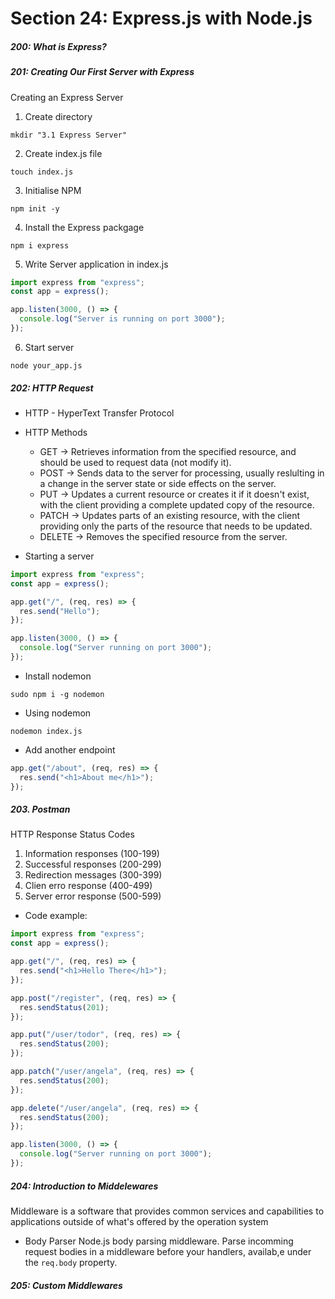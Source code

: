 <h1>Section 24: Express.js with Node.js</h1>

<h5>200: What is Express?</h5>

<h5>201: Creating Our First Server with Express  </h5>

Creating an Express Server

1. Create directory

```
mkdir "3.1 Express Server"
```

2. Create index.js file

```
touch index.js
```

3. Initialise NPM

```
npm init -y
```

4. Install the Express packgage

```
npm i express
```

5. Write Server application in index.js

```js
import express from "express";
const app = express();

app.listen(3000, () => {
  console.log("Server is running on port 3000");
});
```

6. Start server

```
node your_app.js
```

<h5>202: HTTP Request</h5>

- HTTP - HyperText Transfer Protocol

- HTTP Methods

  - GET -> Retrieves information from the specified resource, and should be used to request data (not modify it).
  - POST -> Sends data to the server for processing, usually reslulting in a change in the server state or side effects on the server.
  - PUT -> Updates a current resource or creates it if it doesn't exist, with the client providing a complete updated copy of the resource.
  - PATCH -> Updates parts of an existing resource, with the client providing only the parts of the resource that needs to be updated.
  - DELETE -> Removes the specified resource from the server.

- Starting a server

```js
import express from "express";
const app = express();

app.get("/", (req, res) => {
  res.send("Hello");
});

app.listen(3000, () => {
  console.log("Server running on port 3000");
});
```

- Install nodemon

```
sudo npm i -g nodemon
```

- Using nodemon

```
nodemon index.js
```

- Add another endpoint

```js
app.get("/about", (req, res) => {
  res.send("<h1>About me</h1>");
});
```

<h5>203. Postman</h5>

HTTP Response Status Codes

1. Information responses (100-199)
2. Successful responses (200-299)
3. Redirection messages (300-399)
4. Clien erro response (400-499)
5. Server error response (500-599)

- Code example:

```js
import express from "express";
const app = express();

app.get("/", (req, res) => {
  res.send("<h1>Hello There</h1>");
});

app.post("/register", (req, res) => {
  res.sendStatus(201);
});

app.put("/user/todor", (req, res) => {
  res.sendStatus(200);
});

app.patch("/user/angela", (req, res) => {
  res.sendStatus(200);
});

app.delete("/user/angela", (req, res) => {
  res.sendStatus(200);
});

app.listen(3000, () => {
  console.log("Server running on port 3000");
});
```

<h5>204: Introduction to Middelewares</h5>

Middleware is a software that provides common services and capabilities to applications outside of what's offered by the operation system

- Body Parser
  Node.js body parsing middleware.
  Parse incomming request bodies in a middleware before your handlers, availab,e under the `req.body` property.

<h5>205: Custom Middlewares</h5>
